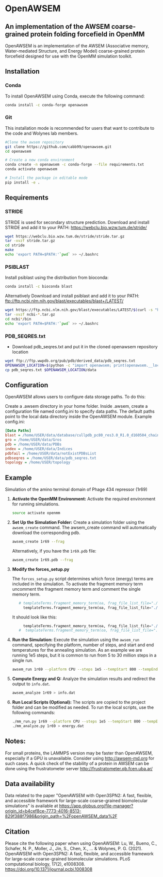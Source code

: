 # OpenAWSEM
## An implementation of the AWSEM coarse-grained protein folding forcefield in OpenMM

OpenAWSEM is an implementation of the AWSEM (Associative memory, Water-mediated Structure, and Energy Model) coarse-grained protein forcefield designed for use with the OpenMM simulation toolkit.

## Installation

### Conda

To install OpenAWSEM using Conda, execute the following command:

```bash
conda install -c conda-forge openawsem
```

### Git

This installation mode is recommended for users that want to contribute to the code and Wolynes lab members.

```bash
#Clone the awsem repository
git clone https://github.com/cabb99/openawsem.git
cd openawsem

# Create a new conda environment
conda create -n openawsem -c conda-forge --file requirements.txt
conda activate openawsem

# Install the package in editable mode
pip install -e .
```

## Requirements

### STRIDE
STRIDE is used for secondary structure prediction. 
Download and install STRIDE and add it to your PATH:
https://webclu.bio.wzw.tum.de/stride/
```bash
wget https://webclu.bio.wzw.tum.de/stride/stride.tar.gz
tar -xvzf stride.tar.gz
cd stride
make
echo 'export PATH=$PATH:'`pwd` >> ~/.bashrc
```

### PSIBLAST    
Install psiblast using the distribution from bioconda:

```bash
conda install -c bioconda blast
```

Alternatively Download and install psiblast and add it to your PATH: 
ftp://ftp.ncbi.nlm.nih.gov/blast/executables/blast+/LATEST/

```bash
wget https://ftp.ncbi.nlm.nih.gov/blast/executables/LATEST/$(curl -s "https://ftp.ncbi.nlm.nih.gov/blast/executables/LATEST/" | grep -o 'ncbi-blast-[0-9.]*+-x64-linux.tar.gz'| head -n 1)
tar -xvzf ncbi-*.tar.gz
cd ncbi*/bin
echo 'export PATH=$PATH:'`pwd` >> ~/.bashrc
```

### PDB_SEQRES.txt
* Download pdb_seqres.txt and put it in the cloned openawsem repository location

```bash
wget ftp://ftp.wwpdb.org/pub/pdb/derived_data/pdb_seqres.txt
OPENAWSEM_LOCATION=$(python -c "import openawsem; print(openawsem.__location__)")
cp pdb_seqres.txt $OPENAWSEM_LOCATION/data
```

## Configuration
OpenAWSEM allows users to configure data storage paths. To do this:

Create a .awsem directory in your home folder.
Inside .awsem, create a configuration file named config.ini to specify data paths. 
The default paths point to the local data directory inside the OpenAWSEM module.
Example config.ini:

```ini
[Data Paths]
blast = /home/USER/data/database/cullpdb_pc80_res3.0_R1.0_d160504_chains29712
gro = /home/USER/data/Gros
pdb = /home/USER/data/PDBs
index = /home/USER/data/Indices
pdbfail = /home/USER/data/notExistPDBsList
pdbseqres = /home/USER/data/pdb_seqres.txt
topology = /home/USER/topology
```

## Example
Simulation of the amino terminal domain of Phage 434 repressor (1r69)

1. **Activate the OpenMM Environment:**
   Activate the required environment for running simulations.
   ```bash
   source activate openmm
   ```

2. **Set Up the Simulation Folder:**
   Create a simulation folder using the `awsem_create` command. The awsem_create command will automatically download the corresponding pdb.
   ```bash
   awsem_create 1r69 --frag
   ```
   Alternatively, if you have the `1r69.pdb` file:
   ```bash
   awsem_create 1r69.pdb --frag
   ```

3. **Modify the forces_setup.py**

   The `forces_setup.py` script determines which force (energy) terms are included in the simulation. 
   To activate the fragment memory term uncomment the fragment memory term and comment the single memory term.
   ```python
      # templateTerms.fragment_memory_term(oa, frag_file_list_file="./frags.mem", npy_frag_table="./frags.npy", UseSavedFragTable=True),
        templateTerms.fragment_memory_term(oa, frag_file_list_file="./single_frags.mem", npy_frag_table="./single_frags.npy", UseSavedFragTable=False),
   ```
   It should look like this:
   ```python
        templateTerms.fragment_memory_term(oa, frag_file_list_file="./frags.mem", npy_frag_table="./frags.npy", UseSavedFragTable=False),
      #  templateTerms.fragment_memory_term(oa, frag_file_list_file="./single_frags.mem", npy_frag_table="./single_frags.npy", UseSavedFragTable=False),
   ```
3. **Run the Simulation:**
   Execute the simulation using the `awsem_run` command, specifying the platform, number of steps, and start and end temperatures for the annealing simulation.
   As an example we are running 1e5 steps, but it is common to run from 5 to 30 million steps in a single run.
   
   ```bash
   awsem_run 1r69 --platform CPU --steps 1e5 --tempStart 800 --tempEnd 200 -f forces_setup.py
   ```

4. **Compute Energy and Q:**
   Analyze the simulation results and redirect the output to `info.dat`.
   ```bash
   awsem_analyze 1r69 > info.dat
   ```

5. **Run Local Scripts (Optional):**
   The scripts are copied to the project folder and can be modified as needed. To run the local scripts, use the following commands:
   ```bash
   ./mm_run.py 1r69 --platform CPU --steps 1e5 --tempStart 800 --tempEnd 200 -f forces_setup.py
   ./mm_analyze.py 1r69 > energy.dat
   ```

## Notes:
For small proteins, the LAMMPS version may be faster than OpenAWSEM, especially if a GPU is unavailable. Consider using http://awsem-md.org for such cases.
A quick check of the stability of a protein in AWSEM can be done using the frustratometer server http://frustratometer.qb.fcen.uba.ar/

## Data availability
Data related to the paper "OpenAWSEM with Open3SPN2: A fast, flexible, and accessible framework for large-scale coarse-grained biomolecular simulations" is available at https://app.globus.org/file-manager?origin_id=b4cef8ce-7773-4016-8513-829f388f7986&origin_path=%2FopenAWSEM_data%2F

## Citation
Please cite the following paper when using OpenAWSEM:
Lu, W., Bueno, C., Schafer, N. P., Moller, J., Jin, S., Chen, X., ... & Wolynes, P. G. (2021). OpenAWSEM with Open3SPN2: A fast, flexible, and accessible framework for large-scale coarse-grained biomolecular simulations. PLoS computational biology, 17(2), e1008308. https://doi.org/10.1371/journal.pcbi.1008308
